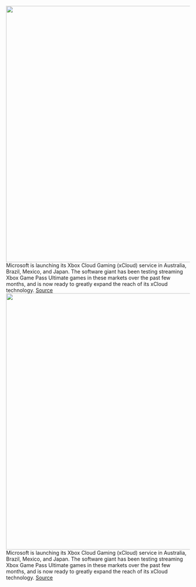 <img src='https://cdn.vox-cdn.com/thumbor/-SKxXmGMq95IA6LFIfi0n_LD8ao=/0x0:2040x1360/1200x800/filters:focal(857x517:1183x843)/cdn.vox-cdn.com/uploads/chorus_image/image/69930040/acastro_210429_1777_0001.0.jpg' width='700px' /><br/>
Microsoft is launching its Xbox Cloud Gaming (xCloud) service in Australia, Brazil, Mexico, and Japan. The software giant has been testing streaming Xbox Game Pass Ultimate games in these markets over the past few months, and is now ready to greatly expand the reach of its xCloud technology.
<a href='https://www.theverge.com/2021/9/30/22701912/xbox-cloud-gaming-xcloud-australia-brazil-mexico-japan-launch-october'> Source <a/><img src='https://cdn.vox-cdn.com/thumbor/-SKxXmGMq95IA6LFIfi0n_LD8ao=/0x0:2040x1360/1200x800/filters:focal(857x517:1183x843)/cdn.vox-cdn.com/uploads/chorus_image/image/69930040/acastro_210429_1777_0001.0.jpg' width='700px' /><br/>
Microsoft is launching its Xbox Cloud Gaming (xCloud) service in Australia, Brazil, Mexico, and Japan. The software giant has been testing streaming Xbox Game Pass Ultimate games in these markets over the past few months, and is now ready to greatly expand the reach of its xCloud technology.
<a href='https://www.theverge.com/2021/9/30/22701912/xbox-cloud-gaming-xcloud-australia-brazil-mexico-japan-launch-october'> Source <a/>